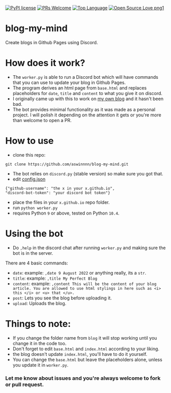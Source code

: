 [![PyPI license](https://img.shields.io/pypi/l/ansicolortags.svg)](https://pypi.python.org/pypi/ansicolortags/) [![PRs Welcome](https://img.shields.io/badge/PRs-welcome-brightgreen.svg?style=flat-square)](http://makeapullrequest.com) [![Top Language](https://img.shields.io/github/languages/top/aswinnnn/weheartpy)](https://img.shields.io/github/languages/top/aswinnnn/blog-my-mind) [![Open Source Love png1](https://badges.frapsoft.com/os/v1/open-source.png?v=103)](https://github.com/ellerbrock/open-source-badges/)
# blog-my-mind
Create blogs in Github Pages using Discord.

# How does it work?
- The `worker.py` is able to run a Discord bot which will have commands that you can use to update your blog in Github Pages.
- The program derives an html page from `base.html` and replaces placeholders for `date`, `title` and `content` to what you give it on discord.
- I originally came up with this to work on [my own blog](https://aswinnnn.github.io/) and it hasn't been bad. 
- The bot provides minimal functionality as it was made as a personal project. I will polish it depending on the attention it gets or you're more than welcome to open a PR.
  
# How to use
- clone this repo:
```
git clone https://github.com/aswinnnn/blog-my-mind.git
```
- The bot relies on `discord.py` (stable version) so make sure you got that.
- edit [config.json](config.json)
```
{"github-username": "the x in your x.github.io",
"discord-bot-token": "your discord bot token"}
```
- place the files in your `x.github.io` repo folder.
- run `python worker.py`
- requires Python `9` or above, tested on Python `10.4`.
  
# Using the bot
- Do `,help` in the discord chat after running `worker.py` and making sure the bot is in the server.
  
There are 4 basic commands:
- `date`: example: `,date 9 August 2022` or anything really, its a `str`.
- `title`: example: `,title My Perfect Blog`
- `content`: example: `,content This will be the content of your blog article. You are allowed to use html stylings in here such as <i> this </i> or <u> that </u>.`
- `post`: Lets you see the blog before uploading it.
- `upload`: Uploads the blog.

# Things to note:
- If you change the folder name from `blog` it will stop working until you change it in the code too.
- Don't forget to edit `base.html` and `index.html` according to your liking.
- the blog doesn't update `index.html`, you'll have to do it yourself.
- You can change the `base.html` but leave the placeholders alone, unless you update it in `worker.py`.

### Let me know about issues and you're always welcome to fork or pull request.